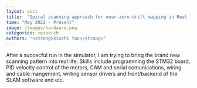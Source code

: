 ```yaml
---
layout: post
title:  "Spiral scanning approach for near-zero-drift mapping in Real life"
time: "May 2022 - Present"
image: /images/hardware.png
categories: research
authors: "<strong>Xinzhi Yan</strong>"
---
```

After a succecful run in the simulator, I am trying to bring the brand new scanning pattern into real life. Skills include programming the STM32 board, PID velocity control of the motors, CAM and serial comunications, wiring and cable mangement, writing sensor drivers and front/backend of the SLAM software and etc.